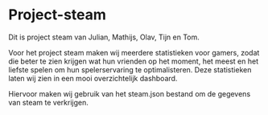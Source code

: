 # Project-steam

Dit is project steam van Julian, Mathijs, Olav, Tijn en Tom.

Voor het project steam maken wij meerdere statistieken voor gamers, zodat die beter te zien krijgen wat hun vrienden op het moment, het meest en het liefste spelen om hun spelerservaring te optimalisteren. Deze statistieken laten wij zien in een mooi overzichtelijk dashboard.

Hiervoor maken wij gebruik van het steam.json bestand om de gegevens van steam te verkrijgen.

